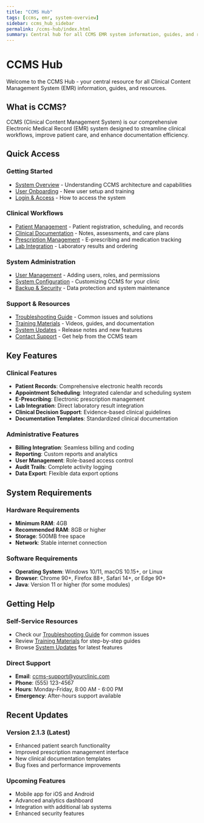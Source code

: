 ```yaml
---
title: "CCMS Hub"
tags: [ccms, emr, system-overview]
sidebar: ccms_hub_sidebar
permalink: /ccms-hub/index.html
summary: Central hub for all CCMS EMR system information, guides, and resources
---
```


# CCMS Hub

Welcome to the CCMS Hub - your central resource for all Clinical Content Management System (EMR) information, guides, and resources.

## What is CCMS?

CCMS (Clinical Content Management System) is our comprehensive Electronic Medical Record (EMR) system designed to streamline clinical workflows, improve patient care, and enhance documentation efficiency.

## Quick Access

### Getting Started
- [System Overview](/ccms-hub/system-overview.html) - Understanding CCMS architecture and capabilities
- [User Onboarding](/ccms-hub/user-onboarding.html) - New user setup and training
- [Login & Access](/ccms-hub/login-access.html) - How to access the system

### Clinical Workflows
- [Patient Management](/ccms-hub/patient-management.html) - Patient registration, scheduling, and records
- [Clinical Documentation](/ccms-hub/clinical-documentation.html) - Notes, assessments, and care plans
- [Prescription Management](/ccms-hub/prescription-management.html) - E-prescribing and medication tracking
- [Lab Integration](/ccms-hub/lab-integration.html) - Laboratory results and ordering

### System Administration
- [User Management](/ccms-hub/user-management.html) - Adding users, roles, and permissions
- [System Configuration](/ccms-hub/system-configuration.html) - Customizing CCMS for your clinic
- [Backup & Security](/ccms-hub/backup-security.html) - Data protection and system maintenance

### Support & Resources
- [Troubleshooting Guide](/ccms-hub/troubleshooting.html) - Common issues and solutions
- [Training Materials](/ccms-hub/training-materials.html) - Videos, guides, and documentation
- [System Updates](/ccms-hub/system-updates.html) - Release notes and new features
- [Contact Support](/ccms-hub/contact-support.html) - Get help from the CCMS team

## Key Features

### Clinical Features
- **Patient Records**: Comprehensive electronic health records
- **Appointment Scheduling**: Integrated calendar and scheduling system
- **E-Prescribing**: Electronic prescription management
- **Lab Integration**: Direct laboratory result integration
- **Clinical Decision Support**: Evidence-based clinical guidelines
- **Documentation Templates**: Standardized clinical documentation

### Administrative Features
- **Billing Integration**: Seamless billing and coding
- **Reporting**: Custom reports and analytics
- **User Management**: Role-based access control
- **Audit Trails**: Complete activity logging
- **Data Export**: Flexible data export options

## System Requirements

### Hardware Requirements
- **Minimum RAM**: 4GB
- **Recommended RAM**: 8GB or higher
- **Storage**: 500MB free space
- **Network**: Stable internet connection

### Software Requirements
- **Operating System**: Windows 10/11, macOS 10.15+, or Linux
- **Browser**: Chrome 90+, Firefox 88+, Safari 14+, or Edge 90+
- **Java**: Version 11 or higher (for some modules)

## Getting Help

### Self-Service Resources
- Check our [Troubleshooting Guide](/ccms-hub/troubleshooting.html) for common issues
- Review [Training Materials](/ccms-hub/training-materials.html) for step-by-step guides
- Browse [System Updates](/ccms-hub/system-updates.html) for latest features

### Direct Support
- **Email**: ccms-support@yourclinic.com
- **Phone**: (555) 123-4567
- **Hours**: Monday-Friday, 8:00 AM - 6:00 PM
- **Emergency**: After-hours support available

## Recent Updates

### Version 2.1.3 (Latest)
- Enhanced patient search functionality
- Improved prescription management interface
- New clinical documentation templates
- Bug fixes and performance improvements

### Upcoming Features
- Mobile app for iOS and Android
- Advanced analytics dashboard
- Integration with additional lab systems
- Enhanced security features
